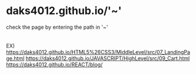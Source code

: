 # daks4012.github.io/'~'
check the page by entering the path in '~'<br>
<br><br>
EX)<br>
https://daks4012.github.io/HTML5%26CSS3/MiddleLevel/src/07_LandingPage.html
https://daks4012.github.io/JAVASCRIPT/HighLevel/src/09_Cart.html<br>
https://daks4012.github.io/REACT/blog/
